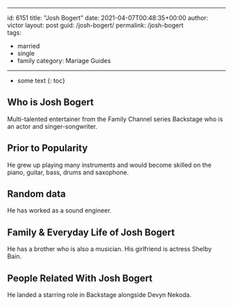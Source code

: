  ---
id: 6151
title: "Josh Bogert"
date: 2021-04-07T00:48:35+00:00
author: victor
layout: post
guid: /josh-bogert/
permalink: /josh-bogert  
tags:
  - married
  - single
  - family
category: Mariage Guides
---

* some text
{: toc}

## Who is Josh Bogert

Multi-talented entertainer from the Family Channel series Backstage who is an actor and singer-songwriter. 

## Prior to Popularity

He grew up playing many instruments and would become skilled on the piano, guitar, bass, drums and saxophone. 

## Random data

He has worked as a sound engineer. 

## Family & Everyday Life of Josh Bogert

He has a brother who is also a musician. His girlfriend is actress Shelby Bain.

## People Related With Josh Bogert

He landed a starring role in Backstage alongside Devyn Nekoda. 
 